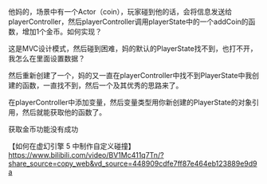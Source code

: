 他妈的，场景中有一个Actor（coin），玩家碰到他的话，会将信息发送给playerController，然后playerController调用playerState中的一个addCoin的函数，增加1个金币。如何实现？

这是MVC设计模式，然后碰到困难，妈的默认的PlayerState找不到，也打不开，我怎么在里面设置数据？

然后重新创建了一个，妈的又一直在playerController中找不到PlayerState中我创建的函数，一直找不到，然后一个及其优秀的思路来了。

在playerController中添加变量，然后变量类型用你新创建的PlayerState的对象引用，然后就能获取他的函数了。

获取金币功能没有成功



【如何在虚幻引擎 5 中制作自定义碰撞】 https://www.bilibili.com/video/BV1Mc411q7Tn/?share_source=copy_web&vd_source=448909cdfe7ff87e464eb123889e9d9a
